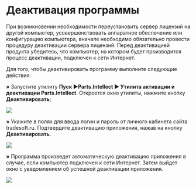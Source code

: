 # Деактивация программы

При возникновении необходимости переустановить сервер лицензий на другой компьютер, усовершенствовать аппаратное обеспечение или конфигурацию компьютера, вначале необходимо обязательно провести процедуру деактивации сервера лицензий. Перед деактивацией продукта убедитесь, что компьютер, на котором будет производится процесс деактивации, подключен к сети Интернет.

Для того, чтобы деактивировать программу выполните следующие действия:

**»** Запустите утилиту **Пуск ►Parts.Intellect ► Утилита активации и деактивации Parts.Intellect**. Откроется окно утилиты, нажмите кнопку **Деактивировать**;

![](../../../assets/guide/Aspose.Words.6f13226c-9016-4dda-be57-653ed66d987a.023.png)

**»** Укажите в полях для ввода логин и пароль от личного кабинета сайта tradesoft.ru. Подтвердите деактивацию приложения, нажав на кнопку **Деактивировать**.

![](../../../assets/guide/Aspose.Words.6f13226c-9016-4dda-be57-653ed66d987a.024.png)

**»** Программа произведет автоматическую деактивацию приложения в случае, если компьютер подключен к сети Интернет. Затем выйдет окно с уведомлением об успешной деактивации приложения.

![](../../../assets/guide/Aspose.Words.6f13226c-9016-4dda-be57-653ed66d987a.025.png)